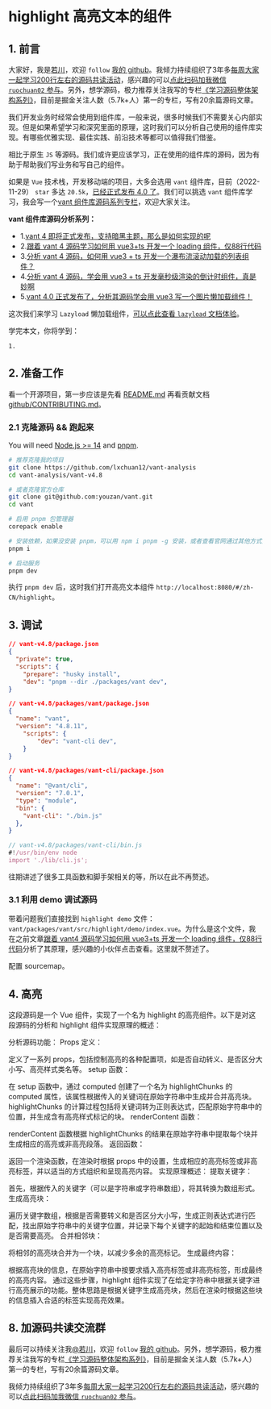 # highlight 高亮文本的组件

## 1. 前言

大家好，我是[若川](https://lxchuan12.gitee.io)，欢迎 `follow` [我的 github](https://github.com/ruochuan12)。我倾力持续组织了3年多[每周大家一起学习200行左右的源码共读活动](https://juejin.cn/post/7079706017579139102)，感兴趣的可以[点此扫码加我微信 `ruochuan02` 参与](https://juejin.cn/pin/7217386885793595453)。另外，想学源码，极力推荐关注我写的专栏[《学习源码整体架构系列》](https://juejin.cn/column/6960551178908205093)，目前是掘金关注人数（5.7k+人）第一的专栏，写有20余篇源码文章。

我们开发业务时经常会使用到组件库，一般来说，很多时候我们不需要关心内部实现。但是如果希望学习和深究里面的原理，这时我们可以分析自己使用的组件库实现。有哪些优雅实现、最佳实践、前沿技术等都可以值得我们借鉴。

相比于原生 `JS` 等源码。我们或许更应该学习，正在使用的组件库的源码，因为有助于帮助我们写业务和写自己的组件。

如果是 `Vue` 技术栈，开发移动端的项目，大多会选用 `vant` 组件库，目前（2022-11-29） `star` 多达 `20.5k`，[已经正式发布 4.0 了](https://vant-contrib.gitee.io/vant/#/zh-CN)。我们可以挑选 `vant` 组件库学习，我会写一个[vant 组件库源码系列专栏](https://juejin.cn/column/7140264842954276871)，欢迎大家关注。

**vant 组件库源码分析系列：**

- 1.[vant 4 即将正式发布，支持暗黑主题，那么是如何实现的呢](https://juejin.cn/post/7158239404484460574)
- 2.[跟着 vant 4 源码学习如何用 vue3+ts 开发一个 loading 组件，仅88行代码](https://juejin.cn/post/7160465286036979748)
- 3.[分析 vant 4 源码，如何用 vue3 + ts 开发一个瀑布流滚动加载的列表组件？](https://juejin.cn/post/7165661072785932296)
- 4.[分析 vant 4 源码，学会用 vue3 + ts 开发毫秒级渲染的倒计时组件，真是妙啊](https://juejin.cn/post/7169003604303413278)
- 5.[vant 4.0 正式发布了，分析其源码学会用 vue3 写一个图片懒加载组件！](https://juejin.cn/post/7171227417246171149)

这次我们来学习 `Lazyload` 懒加载组件，[可以点此查看 `lazyload` 文档体验](https://vant-contrib.gitee.io/vant/#/zh-CN/lazyload)。

学完本文，你将学到：

```bash
1. 
```

## 2. 准备工作

看一个开源项目，第一步应该是先看 [README.md](https://github.com/youzan/vant) 再看贡献文档 [github/CONTRIBUTING.md](https://github.com/youzan/vant/blob/main/.github/CONTRIBUTING.md)。

### 2.1 克隆源码 && 跑起来

You will need [Node.js >= 14](https://nodejs.org) and [pnpm](https://pnpm.io).

```bash
# 推荐克隆我的项目
git clone https://github.com/lxchuan12/vant-analysis
cd vant-analysis/vant-v4.8

# 或者克隆官方仓库
git clone git@github.com:youzan/vant.git
cd vant

# 启用 pnpm 包管理器
corepack enable

# 安装依赖，如果没安装 pnpm，可以用 npm i pnpm -g 安装，或者查看官网通过其他方式安装
pnpm i

# 启动服务
pnpm dev
```

执行 `pnpm dev` 后，这时我们打开高亮文本组件 `http://localhost:8080/#/zh-CN/highlight`。

## 3. 调试

```json
// vant-v4.8/package.json
{
  "private": true,
  "scripts": {
    "prepare": "husky install",
    "dev": "pnpm --dir ./packages/vant dev",
}
```

```json
// vant-v4.8/packages/vant/package.json
{
  "name": "vant",
  "version": "4.8.11",
    "scripts": {
        "dev": "vant-cli dev",
    }
}
```

```json
// vant-v4.8/packages/vant-cli/package.json
{
  "name": "@vant/cli",
  "version": "7.0.1",
  "type": "module",
  "bin": {
    "vant-cli": "./bin.js"
  },
}
```

```js
// vant-v4.8/packages/vant-cli/bin.js
#!/usr/bin/env node
import './lib/cli.js';
```

往期讲述了很多工具函数和脚手架相关的等，所以在此不再赘述。

### 3.1 利用 demo 调试源码


带着问题我们直接找到 `highlight demo` 文件：`vant/packages/vant/src/highlight/demo/index.vue`。为什么是这个文件，我在之前文章[跟着 vant4 源码学习如何用 vue3+ts 开发一个 loading 组件，仅88行代码](https://juejin.cn/post/7160465286036979748#heading-3)分析了其原理，感兴趣的小伙伴点击查看。这里就不赘述了。

配置 sourcemap。

## 4. 高亮


这段源码是一个 Vue 组件，实现了一个名为 highlight 的高亮组件。以下是对这段源码的分析和 highlight 组件实现原理的概述：

分析源码功能：
Props 定义：

定义了一系列 props，包括控制高亮的各种配置项，如是否自动转义、是否区分大小写、高亮样式类名等。
setup 函数：

在 setup 函数中，通过 computed 创建了一个名为 highlightChunks 的 computed 属性，该属性根据传入的关键词在原始字符串中生成并合并高亮块。
highlightChunks 的计算过程包括将关键词转为正则表达式，匹配原始字符串中的位置，并生成含有高亮样式标记的块。
renderContent 函数：

renderContent 函数根据 highlightChunks 的结果在原始字符串中提取每个块并生成相应的高亮或非高亮段落。
返回函数：

返回一个渲染函数，在渲染时根据 props 中的设置，生成相应的高亮标签或非高亮标签，并以适当的方式组织和呈现高亮内容。
实现原理概述：
提取关键字：

首先，根据传入的关键字（可以是字符串或字符串数组），将其转换为数组形式。
生成高亮块：

遍历关键字数组，根据是否需要转义和是否区分大小写，生成正则表达式进行匹配，找出原始字符串中的关键字位置，并记录下每个关键字的起始和结束位置以及是否需要高亮。
合并相邻块：

将相邻的高亮块合并为一个块，以减少多余的高亮标记。
生成最终内容：

根据高亮块的信息，在原始字符串中按要求插入高亮标签或非高亮标签，形成最终的高亮内容。
通过这些步骤，highlight 组件实现了在给定字符串中根据关键字进行高亮展示的功能。整体思路是根据关键字生成高亮块，然后在渲染时根据这些块的信息插入合适的标签实现高亮效果。


## 8. 加源码共读交流群

最后可以持续关注我[@若川](https://juejin.cn/user/1415826704971918)，欢迎 `follow` [我的 github](https://github.com/ruochuan12)。另外，想学源码，极力推荐关注我写的专栏[《学习源码整体架构系列》](https://juejin.cn/column/6960551178908205093)，目前是掘金关注人数（5.7k+人）第一的专栏，写有20余篇源码文章。

我倾力持续组织了3年多[每周大家一起学习200行左右的源码共读活动](https://juejin.cn/post/7079706017579139102)，感兴趣的可以[点此扫码加我微信 `ruochuan02` 参与](https://juejin.cn/pin/7217386885793595453)。

